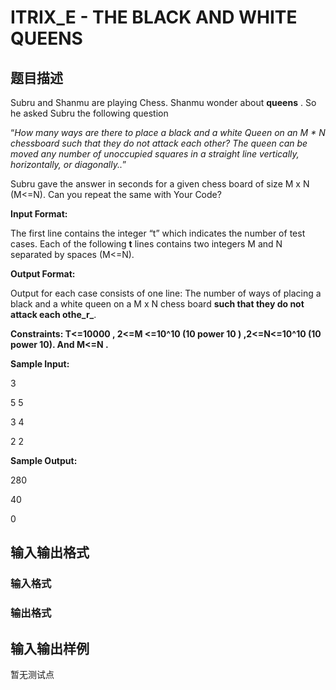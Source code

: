 # ITRIX_E - THE BLACK AND WHITE QUEENS

## 题目描述

 Subru and Shanmu are playing Chess. Shanmu wonder about **queens** . So he asked Subru the following question

“_How many ways are there to place a black and a white Queen on an M \* N chessboard such that they do not attack each other?_ _The queen can be moved any number of unoccupied squares in a straight line vertically, horizontally, or diagonally.._”

Subru gave the answer in seconds for a given chess board of size M x N (M<=N). Can you repeat the same with Your Code?

**Input Format:**

The first line contains the integer “t” which indicates the number of test cases. Each of the following **t** lines contains two integers M and N separated by spaces (M<=N).

**Output Format:**

Output for each case consists of one line: The number of ways of placing a black and a white queen on a M x N chess board **such that they do not attack each othe_r_**.

**Constraints: T<=10000 , 2<=M <=10^10 (10 power 10 ) ,2<=N<=10^10 (10 power 10). And M<=N .**

**Sample Input:**

3

5 5

3 4

2 2

**Sample Output:**

280

40

0

## 输入输出格式

### 输入格式

### 输出格式

## 输入输出样例

暂无测试点

